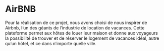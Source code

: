 # AirBNB

Pour la réalisation de ce projet, nous avons choisi de nous inspirer de Airbnb, l’un des géants de l’industrie de location de vacances.
Cette plateforme permet aux hôtes de louer leur maison et donne aux voyageurs la possibilité de trouver et de réserver le logement de vacances idéal, autre qu’un hôtel, et ce dans n’importe quelle ville.
